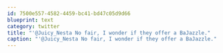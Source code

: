 ```yaml
---
id: 7500e557-4582-4459-bc41-bd47c05d9d66
blueprint: text
category: twitter
title: "'@Juicy_Nesta No fair, I wonder if they offer a BaJazzle."
caption: "'@Juicy_Nesta No fair, I wonder if they offer a BaJazzle."
---
```

